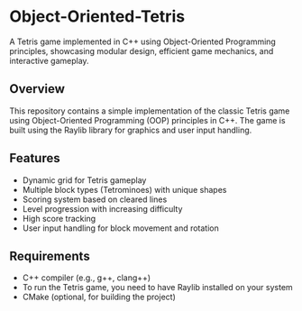 # Object-Oriented-Tetris
A Tetris game implemented in C++ using Object-Oriented Programming principles, showcasing modular design, efficient game mechanics, and interactive gameplay.

## Overview
This repository contains a simple implementation of the classic Tetris game using Object-Oriented Programming (OOP) principles in C++. The game is built using the Raylib library for graphics and user input handling.

## Features
- Dynamic grid for Tetris gameplay
- Multiple block types (Tetrominoes) with unique shapes
- Scoring system based on cleared lines
- Level progression with increasing difficulty
- High score tracking
- User input handling for block movement and rotation

## Requirements
- C++ compiler (e.g., g++, clang++)
- To run the Tetris game, you need to have Raylib installed on your system
- CMake (optional, for building the project)
